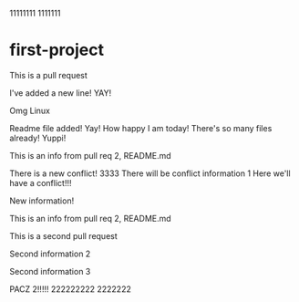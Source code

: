 11111111
1111111
# first-project

This is a pull request

I've added a new line! YAY!

Omg Linux

Readme file added! Yay! How happy I am today! There's so many files already! Yuppi!

This is an info from pull req 2, README.md

There is a new conflict!
3333
There will be conflict information 1
Here we'll have a conflict!!!

New information!

This is an info from pull req 2, README.md

This is a second pull request

Second information 2

Second information 3

PACZ 2!!!!!
222222222
2222222
